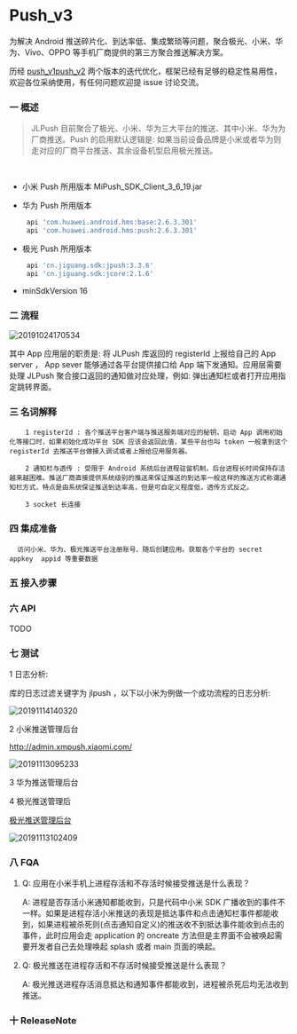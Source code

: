 # Push_v3

为解决 Android 推送碎片化、到达率低、集成繁琐等问题，聚合极光、小米、华为、Vivo、OPPO 等手机厂商提供的第三方聚合推送解决方案。



历经 [push_v1](https://github.com/13120241790/Push)[push_v2](https://github.com/13120241790/Push_v2) 两个版本的迭代优化，框架已经有足够的稳定性易用性，欢迎各位采纳使用，有任何问题欢迎提 issue 讨论交流。



### 一 概述



> JLPush 目前聚合了极光、小米、华为三大平台的推送、其中小米、华为为厂商推送。Push 的启用默认逻辑是: 如果当前设备品牌是小米或者华为则走对应的厂商平台推送、其余设备机型启用极光推送。

​	 

- 小米 Push 所用版本 MiPush_SDK_Client_3_6_19.jar

- 华为 Push 所用版本 

  ```bash
   api 'com.huawei.android.hms:base:2.6.3.301'
   api 'com.huawei.android.hms:push:2.6.3.301'
  ```

- 极光 Push 所用版本

  ```bash
   api 'cn.jiguang.sdk:jpush:3.3.6'
   api 'cn.jiguang.sdk:jcore:2.1.6'
  ```

- minSdkVersion 16

### 二 流程



![20191024170534](https://github.com/13120241790/Push/images/20191024170534.jpg)



其中 App 应用层的职责是: 将 JLPush 库返回的 registerId 上报给自己的 App server ， App sever 能够通过各平台提供接口给 App 端下发通知。应用层需要处理 JLPush 聚合接口返回的通知做对应处理，例如: 弹出通知栏或者打开应用指定跳转界面。



### 三 名词解释

		1 registerId : 各个推送平台客户端与推送服务端对应的秘钥，启动 App 调用初始化等接口时，如果初始化成功平台 SDK 应该会返回此值，某些平台也叫 token 一般拿到这个 registerId 去推送平台做接入调试或者上报给应用服务器。
	
		2 通知栏与透传 : 受限于 Android 系统后台进程驻留机制，后台进程长时间保持存活越来越困难。推送厂商直接提供系统级别的推送来保证推送的到达率一般这样的推送方式称谓通知栏方式，特点是由系统保证推送到达率高，但是可自定义程度低，透传方式反之。
	
		3 socket 长连接



### 四 集成准备

      访问小米、华为、极光推送平台注册账号、随后创建应用。获取各个平台的 secret  appkey  appid 等重要数据



### 五 接入步骤



### 六 API

TODO



### 七 测试

1 日志分析:

库的日志过滤关键字为 jlpush ，以下以小米为例做一个成功流程的日志分析:

![20191114140320](https://github.com/13120241790/Push/images/20191114140320.jpg)



2 小米推送管理后台

http://admin.xmpush.xiaomi.com/ 

![20191113095233](https://github.com/13120241790/Push/images/20191113095233.jpg)

3 华为推送管理后台

4 极光推送管理后

[极光推送管理后台](https://www.jiguang.cn/jpush2/#/app/0dc337f2661e3264374bcd05/push_form/notification)

![20191113102409](https://github.com/13120241790/Push/images/20191113102409.jpg)





### 八 FQA

1. Q: 应用在小米手机上进程存活和不存活时候接受推送是什么表现？

   A: 进程是否存活小米通知都能收到，只是代码中小米 SDK 广播收到的事件不一样。如果是进程存活小米推送的表现是抵达事件和点击通知栏事件都能收到，如果进程被杀死则(点击通知自定义)的推送收不到抵达事件能收到点击的事件，此时应用会走 application 的 oncreate 方法但是主界面不会被唤起需要开发者自己去处理唤起 splash 或者 main 页面的唤起。

2. Q: 极光推送在进程存活和不存活时候接受推送是什么表现？

   A: 极光推送进程存活消息抵达和通知事件都能收到，进程被杀死后均无法收到推送。  
   
   

### 十 ReleaseNote

